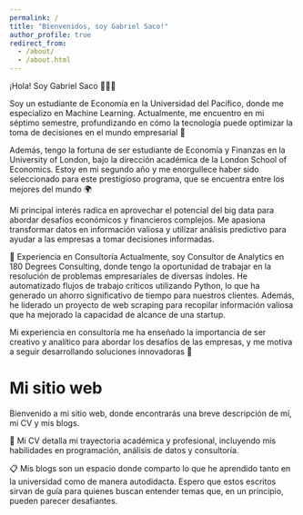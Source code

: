 ```yaml
---
permalink: /
title: "Bienvenidos, soy Gabriel Saco!"
author_profile: true
redirect_from: 
  - /about/
  - /about.html 
---
```


¡Hola! Soy Gabriel Saco 👨🏻‍💻

Soy un estudiante de Economía en la Universidad del Pacífico, donde me especializo en Machine Learning. Actualmente, me encuentro en mi séptimo semestre, profundizando en cómo la tecnología puede optimizar la toma de decisiones en el mundo empresarial 💼

Además, tengo la fortuna de ser estudiante de Economía y Finanzas en la University of London, bajo la dirección académica de la London School of Economics. Estoy en mi segundo año y me enorgullece haber sido seleccionado para este prestigioso programa, que se encuentra entre los mejores del mundo 🌍

Mi principal interés radica en aprovechar el potencial del big data para abordar desafíos económicos y financieros complejos. Me apasiona transformar datos en información valiosa y utilizar análisis predictivo para ayudar a las empresas a tomar decisiones informadas.

💼 Experiencia en Consultoría
Actualmente, soy Consultor de Analytics en 180 Degrees Consulting, donde tengo la oportunidad de trabajar en la resolución de problemas empresariales de diversas índoles. He automatizado flujos de trabajo críticos utilizando Python, lo que ha generado un ahorro significativo de tiempo para nuestros clientes. Además, he liderado un proyecto de web scraping para recopilar información valiosa que ha mejorado la capacidad de alcance de una startup.

Mi experiencia en consultoría me ha enseñado la importancia de ser creativo y analítico para abordar los desafíos de las empresas, y me motiva a seguir desarrollando soluciones innovadoras 🧠


Mi sitio web
======

Bienvenido a mi sitio web, donde encontrarás una breve descripción de mí, mi CV y mis blogs.

📄 Mi CV detalla mi trayectoria académica y profesional, incluyendo mis habilidades en programación, análisis de datos y consultoría.

📋 Mis blogs son un espacio donde comparto lo que he aprendido tanto en la universidad como de manera autodidacta. Espero que estos escritos sirvan de guía para quienes buscan entender temas que, en un principio, pueden parecer desafiantes.
